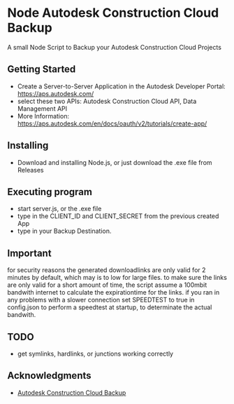 # Node Autodesk Construction Cloud Backup
A small Node Script to Backup your Autodesk Construction Cloud Projects

## Getting Started
* Create a Server-to-Server Application in the Autodesk Developer Portal: https://aps.autodesk.com/
* select these two APIs: Autodesk Construction Cloud API, Data Management API
* More Information: https://aps.autodesk.com/en/docs/oauth/v2/tutorials/create-app/

## Installing
* Download and installing Node.js, or just download the .exe file from Releases

## Executing program
* start server.js, or the .exe file
* type in the CLIENT_ID and CLIENT_SECRET from the previous created App
* type in your Backup Destination.

## Important
for security reasons the generated downloadlinks are only valid for 2 minutes by default, which may is to low for large files.
to make sure the links are only valid for a short amount of time, the script assume a 100mbit bandwith internet to calculate the expirationtime for the links.
if you ran in any problems with a slower connection set SPEEDTEST to true in config.json to perform a speedtest at startup, to determinate the actual bandwith.

## TODO
* get symlinks, hardlinks, or junctions working correctly

## Acknowledgments
* [Autodesk Construction Cloud Backup](https://github.com/stewartcelani/autodesk-construction-cloud-backup)
